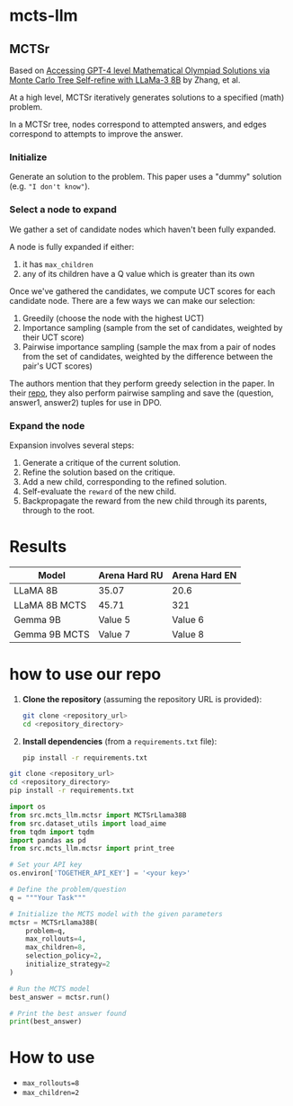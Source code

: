 # mcts-llm

## MCTSr

Based on [Accessing GPT-4 level Mathematical Olympiad Solutions via Monte Carlo Tree Self-refine with LLaMa-3 8B](https://arxiv.org/abs/2406.07394) by Zhang, et al.

At a high level, MCTSr iteratively generates solutions to a specified (math) problem.

In a MCTSr tree, nodes correspond to attempted answers, and edges correspond to attempts to improve the answer.


### Initialize
Generate an solution to the problem. This paper uses a "dummy" solution (e.g. `"I don't know"`).

### Select a node to expand
We gather a set of candidate nodes which haven't been fully expanded.

A node is fully expanded if either:
1. it has `max_children`
2. any of its children have a Q value which is greater than its own

Once we've gathered the candidates, we compute UCT scores for each candidate node.
There are a few ways we can make our selection:
1. Greedily (choose the node with the highest UCT)
2. Importance sampling (sample from the set of candidates, weighted by their UCT score)
3. Pairwise importance sampling (sample the max from a pair of nodes from the set of candidates, weighted by the difference between the pair's UCT scores)

The authors mention that they perform greedy selection in the paper. In their [repo](https://github.com/trotsky1997/MathBlackBox/blob/main/gen_mcts_dpo.py#L182), they also perform pairwise sampling and save the (question, answer1, answer2) tuples for use in DPO.

### Expand the node

Expansion involves several steps:
1. Generate a critique of the current solution.
2. Refine the solution based on the critique.
3. Add a new child, corresponding to the refined solution.
4. Self-evaluate the `reward` of the new child.
5. Backpropagate the reward from the new child through its parents, through to the root.


# Results
| Model          | Arena Hard RU | Arena Hard EN |
|----------------|---------------|---------------|
| LLaMA 8B       | 35.07       |  20.6      |
| LLaMA 8B MCTS  | 45.71      | 321      |
| Gemma 9B       | Value 5       | Value 6       |
| Gemma 9B MCTS  | Value 7       | Value 8       |


# how to use our repo

1. **Clone the repository** (assuming the repository URL is provided):
   ```bash
   git clone <repository_url>
   cd <repository_directory>
   ```

2. **Install dependencies** (from a `requirements.txt` file):
   ```bash
   pip install -r requirements.txt
   ```

```bash
git clone <repository_url>
cd <repository_directory>
pip install -r requirements.txt
```


```python
import os
from src.mcts_llm.mctsr import MCTSrLlama38B
from src.dataset_utils import load_aime
from tqdm import tqdm
import pandas as pd
from src.mcts_llm.mctsr import print_tree

# Set your API key
os.environ['TOGETHER_API_KEY'] = '<your key>'

# Define the problem/question
q = """Your Task"""

# Initialize the MCTS model with the given parameters
mctsr = MCTSrLlama38B(
    problem=q,
    max_rollouts=4,
    max_children=8,
    selection_policy=2,
    initialize_strategy=2
)

# Run the MCTS model
best_answer = mctsr.run()

# Print the best answer found
print(best_answer)
```

# How to use 
- `max_rollouts=8`
- `max_children=2`

